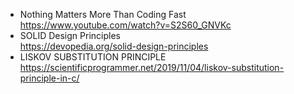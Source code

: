 - Nothing Matters More Than Coding Fast
<br> https://www.youtube.com/watch?v=S2S60_GNVKc
- SOLID Design Principles
<br> https://devopedia.org/solid-design-principles
- LISKOV SUBSTITUTION PRINCIPLE
<br> https://scientificprogrammer.net/2019/11/04/liskov-substitution-principle-in-c/
